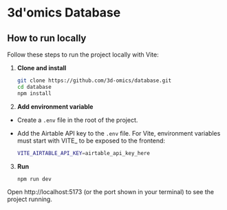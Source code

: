 # 3d'omics Database

## How to run locally

Follow these steps to run the project locally with Vite:

1. **Clone and install**

   ```bash
   git clone https://github.com/3d-omics/database.git
   cd database
   npm install
    ```

2. **Add environment variable**

- Create a `.env` file in the root of the project.
- Add the Airtable API key to the `.env` file. For Vite, environment variables must start with VITE_ to be exposed to the frontend:

    ```bash
    VITE_AIRTABLE_API_KEY=airtable_api_key_here
    ```


3. **Run**

    ```bash
    npm run dev
    ```

  Open http://localhost:5173 (or the port shown in your terminal) to see the project running.


